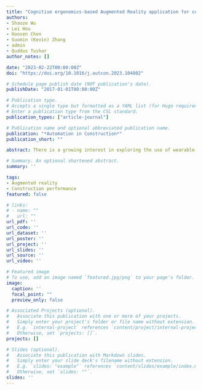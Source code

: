 ```yaml
---
title: "Cognitive ergonomics-based Augmented Reality application for construction performance"
authors:
- Shaoze Wu
- Lei Hou
- Haosen Chen
- Guomin (Kevin) Zhang
- admin
- Quddus Tushar
author_notes: []

date: "2023-02-22T00:00:00Z"
doi: "https://doi.org/10.1016/j.autcon.2023.104802"

# Schedule page publish date (NOT publication's date).
publishDate: "2017-01-01T00:00:00Z"

# Publication type.
# Accepts a single type but formatted as a YAML list (for Hugo requirements).
# Enter a publication type from the CSL standard.
publication_types: ["article-journal"]

# Publication name and optional abbreviated publication name.
publication: "*Automation in Construction*"
publication_short: ""

abstract: There is a growing interest in exploring the use of wearable Augmented Reality (AR) devices to improve the task performance of construction workers. However, user interaction with AR has not been well understood in the current literature, which may result in poor usability, occupational hazards, and low acceptance. To bridge this gap, this study introduced cognitive ergonomics theory to design and develop an AR application for improving the kinaesthetic performance of construction workers conducting onsite assembly tasks. The methodology of this study is three-fold. First, articles in relation to cognitive ergonomics were reviewed to propose a unique cognitive model that reveals the cognitive mechanisms of construction workers, including human information processing, selective attention, and attention resources. Second, the characteristics of existing AR application functions were synthesised to develop a customised and user-friendly wearable AR application that aligns with the identified cognitive mechanisms. Third, a rebar-tying experiment was conducted to validate the developed AR application. The results indicate that the experimenters instructed by the application can complete the task independently without the need to seek after expert assistance; the application has a potential to foster the skill development of construction workers and enhance their kinaesthetic performance; and the proposed cognitive model and the AR development principles are well aligned from the perspective of cognitive ergonomics, which could promote the uptake of wearable AR in the construction industry.

# Summary. An optional shortened abstract.
summary: ''

tags:
- Augmented reality
- Construction performance
featured: false

# links:
# - name: ""
#   url: ""
url_pdf: ''
url_code: ''
url_dataset: ''
url_poster: ''
url_project: ''
url_slides: ''
url_source: ''
url_video: ''

# Featured image
# To use, add an image named `featured.jpg/png` to your page's folder. 
image:
  caption: ''
  focal_point: ""
  preview_only: false

# Associated Projects (optional).
#   Associate this publication with one or more of your projects.
#   Simply enter your project's folder or file name without extension.
#   E.g. `internal-project` references `content/project/internal-project/index.md`.
#   Otherwise, set `projects: []`.
projects: []

# Slides (optional).
#   Associate this publication with Markdown slides.
#   Simply enter your slide deck's filename without extension.
#   E.g. `slides: "example"` references `content/slides/example/index.md`.
#   Otherwise, set `slides: ""`.
slides: ''
---
```


